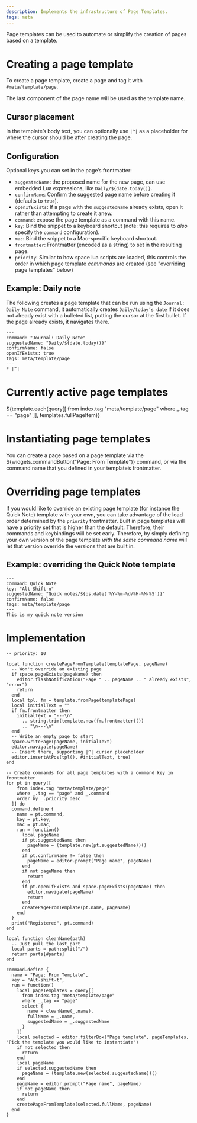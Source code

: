 ```yaml
---
description: Implements the infrastructure of Page Templates.
tags: meta
---
```

Page templates can be used to automate or simplify the creation of pages based on a template.

# Creating a page template
To create a page template, create a page and tag it with `#meta/template/page`.

The last component of the page name will be used as the template name.

## Cursor placement
In the template’s body text, you can optionally use `|^|` as a placeholder for where the cursor should be after creating
the page.

## Configuration
Optional keys you can set in the page’s frontmatter:

* `suggestedName`: the proposed name for the new page, can use embedded Lua expressions, like `Daily/${date.today()}`.
* `confirmName`: Confirm the suggested page name before creating it (defaults to `true`).
* `openIfExists`: If a page with the `suggestedName` already exists, open it rather than attempting to create it anew.
* `command`: expose the page template as a command with this name.
* `key`: Bind the snippet to a keyboard shortcut (note: this requires to _also_ specify the `command` configuration).
* `mac`: Bind the snippet to a Mac-specific keyboard shortcut.
* `frontmatter`: Frontmatter (encoded as a string) to set in the resulting page.
* `priority`: Similar to how space lua scripts are loaded, this controls the order in which page template _commands_ are
  created (see "overriding page templates" below)

## Example: Daily note
The following creates a page template that can be run using the `Journal: Daily Note` command, it automatically creates
`Daily/today’s date` if it does not already exist with a bulleted list, putting the cursor at the first bullet. If the
page already exists, it navigates there.

~~~
---
command: "Journal: Daily Note"
suggestedName: "Daily/${date.today()}"
confirmName: false
openIfExists: true
tags: meta/template/page
---
* |^|
~~~

# Currently active page templates

${template.each(query[[
  from index.tag "meta/template/page"
  where _.tag == "page"
]], templates.fullPageItem)}

# Instantiating page templates

You can create a page based on a page template via the ${widgets.commandButton("Page: From Template")} command, or via
the command name that you defined in your template’s frontmatter.

# Overriding page templates

If you would like to override an existing page template (for instance the Quick Note) template with your own, you can
take advantage of the load order determined by the `priority` frontmatter. Built in page templates will have a priority
set that is higher than the default. Therefore, their commands and keybindings will be set early. Therefore, by simply
defining your own version of the page template _with the same command name_ will let that version override the versions
that are built in.

## Example: overriding the Quick Note template

~~~
---
command: Quick Note
key: "Alt-Shift-n"
suggestedName: "Quick notes/${os.date('%Y-%m-%d/%H-%M-%S')}"
confirmName: false
tags: meta/template/page
---
This is my quick note version
~~~

# Implementation
```space-lua
-- priority: 10

local function createPageFromTemplate(templatePage, pageName)
  -- Won't override an existing page
  if space.pageExists(pageName) then
    editor.flashNotification("Page " .. pageName .. " already exists", "error")
    return
  end
  local tpl, fm = template.fromPage(templatePage)
  local initialText = ""
  if fm.frontmatter then
    initialText = "---\n"
      .. string.trim(template.new(fm.frontmatter)())
      .. "\n---\n"
  end
  -- Write an empty page to start
  space.writePage(pageName, initialText)
  editor.navigate(pageName)
  -- Insert there, supporting |^| cursor placeholder
  editor.insertAtPos(tpl(), #initialText, true)
end

-- Create commands for all page templates with a command key in frontmatter
for pt in query[[
    from index.tag "meta/template/page"
    where _.tag == "page" and _.command
    order by _.priority desc
  ]] do
  command.define {
    name = pt.command,
    key = pt.key,
    mac = pt.mac,
    run = function()
      local pageName
      if pt.suggestedName then
        pageName = (template.new(pt.suggestedName))()
      end
      if pt.confirmName != false then
        pageName = editor.prompt("Page name", pageName)
      end
      if not pageName then
        return
      end
      if pt.openIfExists and space.pageExists(pageName) then
        editor.navigate(pageName)
        return
      end
      createPageFromTemplate(pt.name, pageName)
    end
  }
  print("Registered", pt.command)
end

local function cleanName(path)
  -- Just pull the last part
  local parts = path:split("/")
  return parts[#parts]
end

command.define {
  name = "Page: From Template",
  key = "Alt-shift-t",
  run = function()
    local pageTemplates = query[[
      from index.tag "meta/template/page"
      where _.tag == "page"
      select {
        name = cleanName(_.name),
        fullName = _.name,
        suggestedName = _.suggestedName
      }
    ]]
    local selected = editor.filterBox("Page template", pageTemplates, "Pick the template you would like to instantiate")
    if not selected then
      return
    end
    local pageName
    if selected.suggestedName then
      pageName = (template.new(selected.suggestedName))()
    end
    pageName = editor.prompt("Page name", pageName)
    if not pageName then
      return
    end
    createPageFromTemplate(selected.fullName, pageName)
  end
}
```
